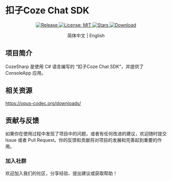 # 扣子Coze Chat SDK
<p align="center">
  <a href="https://github.com/zhulige/coze-sharp/releases/latest">
    <img src="https://img.shields.io/github/v/release/zhulige/coze-sharp?style=flat-square&logo=github&color=blue" alt="Release"/>
  </a>
  <a href="https://opensource.org/licenses/MIT">
    <img src="https://img.shields.io/badge/License-MIT-green.svg?style=flat-square" alt="License: MIT"/>
  </a>
  <a href="https://github.com/zhulige/coze-sharp/stargazers">
    <img src="https://img.shields.io/github/stars/zhulige/coze-sharp?style=flat-square&logo=github" alt="Stars"/>
  </a>
  <a href="https://github.com/zhulige/coze-sharp/releases/latest">
    <img src="https://img.shields.io/github/downloads/zhulige/coze-sharp/total?style=flat-square&logo=github&color=52c41a1&maxAge=86400" alt="Download"/>
  </a>
</p>

<p align="center">
  简体中文 | English
</p>

## 项目简介 
CozeSharp 是使用 C# 语言编写的 “扣子Coze Chat SDK”，并提供了ConsoleApp 应用。

## 相关资源
https://opus-codec.org/downloads/

## 贡献与反馈

如果你在使用过程中发现了项目中的问题，或者有任何改进的建议，欢迎随时提交 Issue 或者 Pull Request。你的反馈和贡献将对项目的发展和完善起到重要的作用。

### 加入社群

欢迎加入我们的社区，分享经验、提出建议或获取帮助！
